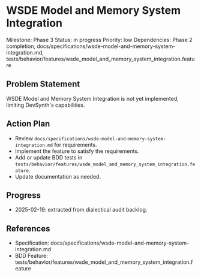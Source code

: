 # WSDE Model and Memory System Integration
Milestone: Phase 3
Status: in progress
Priority: low
Dependencies: Phase 2 completion, docs/specifications/wsde-model-and-memory-system-integration.md, tests/behavior/features/wsde_model_and_memory_system_integration.feature

## Problem Statement
WSDE Model and Memory System Integration is not yet implemented, limiting DevSynth's capabilities.


## Action Plan
- Review `docs/specifications/wsde-model-and-memory-system-integration.md` for requirements.
- Implement the feature to satisfy the requirements.
- Add or update BDD tests in `tests/behavior/features/wsde_model_and_memory_system_integration.feature`.
- Update documentation as needed.

## Progress
- 2025-02-19: extracted from dialectical audit backlog.

## References
- Specification: docs/specifications/wsde-model-and-memory-system-integration.md
- BDD Feature: tests/behavior/features/wsde_model_and_memory_system_integration.feature
